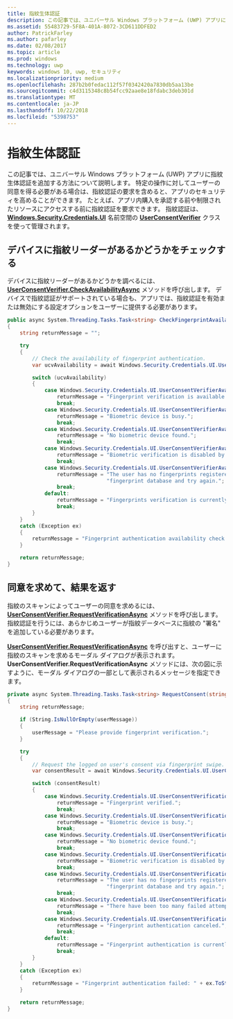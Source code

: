 ```yaml
---
title: 指紋生体認証
description: この記事では、ユニバーサル Windows プラットフォーム (UWP) アプリに指紋生体認証を追加する方法について説明します。
ms.assetid: 55483729-5F8A-401A-8072-3CD611DDFED2
author: PatrickFarley
ms.author: pafarley
ms.date: 02/08/2017
ms.topic: article
ms.prod: windows
ms.technology: uwp
keywords: windows 10, uwp, セキュリティ
ms.localizationpriority: medium
ms.openlocfilehash: 287b2b0fedac112f57f0342420a7830db5aa13be
ms.sourcegitcommit: c4d3115348c8b54fcc92aae8e18fdabc3deb301d
ms.translationtype: MT
ms.contentlocale: ja-JP
ms.lasthandoff: 10/22/2018
ms.locfileid: "5398753"
---
```

# <a name="fingerprint-biometrics"></a>指紋生体認証




この記事では、ユニバーサル Windows プラットフォーム (UWP) アプリに指紋生体認証を追加する方法について説明します。 特定の操作に対してユーザーの同意を得る必要がある場合は、指紋認証の要求を含めると、アプリのセキュリティを高めることができます。 たとえば、アプリ内購入を承認する前や制限されたリソースにアクセスする前に指紋認証を要求できます。 指紋認証は、[**Windows.Security.Credentials.UI**](https://msdn.microsoft.com/library/windows/apps/hh701356) 名前空間の [**UserConsentVerifier**](https://msdn.microsoft.com/library/windows/apps/dn279134) クラスを使って管理されます。

## <a name="check-the-device-for-a-fingerprint-reader"></a>デバイスに指紋リーダーがあるかどうかをチェックする


デバイスに指紋リーダーがあるかどうかを調べるには、[**UserConsentVerifier.CheckAvailabilityAsync**](https://msdn.microsoft.com/library/windows/apps/dn279138) メソッドを呼び出します。 デバイスで指紋認証がサポートされている場合も、アプリでは、指紋認証を有効または無効にする設定オプションをユーザーに提供する必要があります。

```cs
public async System.Threading.Tasks.Task<string> CheckFingerprintAvailability()
{
    string returnMessage = "";

    try
    {
        // Check the availability of fingerprint authentication.
        var ucvAvailability = await Windows.Security.Credentials.UI.UserConsentVerifier.CheckAvailabilityAsync();

        switch (ucvAvailability)
        {
            case Windows.Security.Credentials.UI.UserConsentVerifierAvailability.Available:
                returnMessage = "Fingerprint verification is available.";
                break;
            case Windows.Security.Credentials.UI.UserConsentVerifierAvailability.DeviceBusy:
                returnMessage = "Biometric device is busy.";
                break;
            case Windows.Security.Credentials.UI.UserConsentVerifierAvailability.DeviceNotPresent:
                returnMessage = "No biometric device found.";
                break;
            case Windows.Security.Credentials.UI.UserConsentVerifierAvailability.DisabledByPolicy:
                returnMessage = "Biometric verification is disabled by policy.";
                break;
            case Windows.Security.Credentials.UI.UserConsentVerifierAvailability.NotConfiguredForUser:
                returnMessage = "The user has no fingerprints registered. Please add a fingerprint to the " +
                                "fingerprint database and try again.";
                break;
            default:
                returnMessage = "Fingerprints verification is currently unavailable.";
                break;
        }
    }
    catch (Exception ex)
    {
        returnMessage = "Fingerprint authentication availability check failed: " + ex.ToString();
    }

    return returnMessage;
}
```

## <a name="request-consent-and-return-results"></a>同意を求めて、結果を返す


指紋のスキャンによってユーザーの同意を求めるには、[**UserConsentVerifier.RequestVerificationAsync**](https://msdn.microsoft.com/library/windows/apps/dn279139) メソッドを呼び出します。 指紋認証を行うには、あらかじめユーザーが指紋データベースに指紋の "署名" を追加している必要があります。

[**UserConsentVerifier.RequestVerificationAsync**](https://msdn.microsoft.com/library/windows/apps/dn279139) を呼び出すと、ユーザーに指紋のスキャンを求めるモーダル ダイアログが表示されます。 **UserConsentVerifier.RequestVerificationAsync** メソッドには、次の図に示すように、モーダル ダイアログの一部として表示されるメッセージを指定できます。

```cs
private async System.Threading.Tasks.Task<string> RequestConsent(string userMessage)
{
    string returnMessage;

    if (String.IsNullOrEmpty(userMessage))
    {
        userMessage = "Please provide fingerprint verification.";
    }

    try
    {
        // Request the logged on user's consent via fingerprint swipe.
        var consentResult = await Windows.Security.Credentials.UI.UserConsentVerifier.RequestVerificationAsync(userMessage);

        switch (consentResult)
        {
            case Windows.Security.Credentials.UI.UserConsentVerificationResult.Verified:
                returnMessage = "Fingerprint verified.";
                break;
            case Windows.Security.Credentials.UI.UserConsentVerificationResult.DeviceBusy:
                returnMessage = "Biometric device is busy.";
                break;
            case Windows.Security.Credentials.UI.UserConsentVerificationResult.DeviceNotPresent:
                returnMessage = "No biometric device found.";
                break;
            case Windows.Security.Credentials.UI.UserConsentVerificationResult.DisabledByPolicy:
                returnMessage = "Biometric verification is disabled by policy.";
                break;
            case Windows.Security.Credentials.UI.UserConsentVerificationResult.NotConfiguredForUser:
                returnMessage = "The user has no fingerprints registered. Please add a fingerprint to the " +
                                "fingerprint database and try again.";
                break;
            case Windows.Security.Credentials.UI.UserConsentVerificationResult.RetriesExhausted:
                returnMessage = "There have been too many failed attempts. Fingerprint authentication canceled.";
                break;
            case Windows.Security.Credentials.UI.UserConsentVerificationResult.Canceled:
                returnMessage = "Fingerprint authentication canceled.";
                break;
            default:
                returnMessage = "Fingerprint authentication is currently unavailable.";
                break;
        }
    }
    catch (Exception ex)
    {
        returnMessage = "Fingerprint authentication failed: " + ex.ToString();
    }

    return returnMessage;
}
```